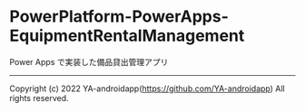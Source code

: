 # PowerPlatform-PowerApps-EquipmentRentalManagement

Power Apps で実装した備品貸出管理アプリ

---

Copyright (c) 2022 YA-androidapp(https://github.com/YA-androidapp) All rights reserved.
